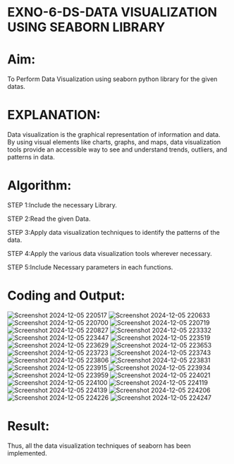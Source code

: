 # EXNO-6-DS-DATA VISUALIZATION USING SEABORN LIBRARY

# Aim:
  To Perform Data Visualization using seaborn python library for the given datas.

# EXPLANATION:
Data visualization is the graphical representation of information and data. By using visual elements like charts, graphs, and maps, data visualization tools provide an accessible way to see and understand trends, outliers, and patterns in data.

# Algorithm:
STEP 1:Include the necessary Library.

STEP 2:Read the given Data.

STEP 3:Apply data visualization techniques to identify the patterns of the data.

STEP 4:Apply the various data visualization tools wherever necessary.

STEP 5:Include Necessary parameters in each functions.

# Coding and Output:

![Screenshot 2024-12-05 220517](https://github.com/user-attachments/assets/9eb0544f-6068-470e-90ff-be66666385b6)
![Screenshot 2024-12-05 220633](https://github.com/user-attachments/assets/c85a2bda-2668-4505-a995-9ed2aaeab1a2)
![Screenshot 2024-12-05 220700](https://github.com/user-attachments/assets/127f81e4-2e51-4c5e-be4a-3bd2f3aee491)
![Screenshot 2024-12-05 220719](https://github.com/user-attachments/assets/2e6bb29a-c78e-45e3-80bc-b0b1a12abb7e)
![Screenshot 2024-12-05 220827](https://github.com/user-attachments/assets/9f289b13-2c4c-4619-aef0-6f49a6b2683a)
![Screenshot 2024-12-05 223332](https://github.com/user-attachments/assets/92d1f7e3-4a83-4765-83cf-a48cb0969f57)
![Screenshot 2024-12-05 223447](https://github.com/user-attachments/assets/e156f959-53c9-4ddd-9a36-246954ed9039)
![Screenshot 2024-12-05 223519](https://github.com/user-attachments/assets/a4c3ffea-bcca-42bf-be5e-164fc3611513)
![Screenshot 2024-12-05 223629](https://github.com/user-attachments/assets/156b442f-aa59-438e-8132-8ecf7307fb0d)
![Screenshot 2024-12-05 223653](https://github.com/user-attachments/assets/f32b33c1-29d7-40c1-8956-e39df6fc66da)
![Screenshot 2024-12-05 223723](https://github.com/user-attachments/assets/bbe12fdd-5a0e-47a1-b4d2-60b338cdfef3)
![Screenshot 2024-12-05 223743](https://github.com/user-attachments/assets/0785440b-703d-493b-817f-182bea1fa3ef)
![Screenshot 2024-12-05 223806](https://github.com/user-attachments/assets/aa2092d0-2be8-4f2e-b9e8-1cc996859520)
![Screenshot 2024-12-05 223831](https://github.com/user-attachments/assets/aa6abe81-3f60-4f99-8fea-58d62c9277b5)
![Screenshot 2024-12-05 223915](https://github.com/user-attachments/assets/dcb2e1bc-93e3-4a9a-a46c-851f5ae94034)
![Screenshot 2024-12-05 223934](https://github.com/user-attachments/assets/339d0276-08a8-4ab7-9184-ab367ec58090)
![Screenshot 2024-12-05 223959](https://github.com/user-attachments/assets/2b3a4263-ff0b-4fff-99a0-e00140693945)
![Screenshot 2024-12-05 224021](https://github.com/user-attachments/assets/1cbfd857-3017-4416-ac64-91655c4f4312)
![Screenshot 2024-12-05 224100](https://github.com/user-attachments/assets/afc79190-9fa4-4efc-91ab-65338d145e28)
![Screenshot 2024-12-05 224119](https://github.com/user-attachments/assets/ee23a8b3-da0a-4c16-b4dc-27060dbd83eb)
![Screenshot 2024-12-05 224139](https://github.com/user-attachments/assets/3371b82d-5713-4f99-8727-588b8346ba3b)
![Screenshot 2024-12-05 224206](https://github.com/user-attachments/assets/12bb6e63-30c9-4af7-aa7c-dc1b8f95ee5a)
![Screenshot 2024-12-05 224226](https://github.com/user-attachments/assets/c8558323-1433-41d9-a91d-4727e30da13e)
![Screenshot 2024-12-05 224247](https://github.com/user-attachments/assets/1c3a2d57-c15a-455f-8986-e83c54f01e61)


# Result:
 Thus, all the data visualization techniques of seaborn has been implemented.
